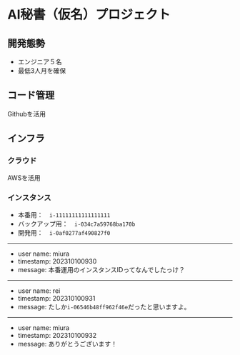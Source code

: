 
# AI秘書（仮名）プロジェクト
## 開発態勢
* エンジニア５名
* 最低3人月を確保

## コード管理
Githubを活用

## インフラ
### クラウド
AWSを活用

### インスタンス
* 本番用：　`i-11111111111111111`
* バックアップ用：　`i-034c7a59768ba170b`
* 開発用：　`i-0af0277af490827f0`

---

* user name: miura
* timestamp: 202310100930
* message: 本番運用のインスタンスIDってなんでしたっけ？

---

* user name: rei
* timestamp: 202310100931
* message: たしか`i-06546b48ff962f46e`だったと思いますよ。

---

* user name: miura
* timestamp: 202310100932
* message: ありがとうございます！
